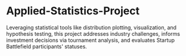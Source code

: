# Applied-Statistics-Project
Leveraging statistical tools like distribution plotting, visualization, and hypothesis testing, this project addresses industry challenges, informs investment decisions via tournament analysis, and evaluates Startup Battlefield participants' statuses.
